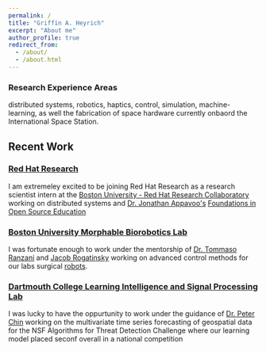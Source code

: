 ```yaml
---
permalink: /
title: "Griffin A. Heyrich"
excerpt: "About me"
author_profile: true
redirect_from: 
  - /about/
  - /about.html
---
```


### Research Experience Areas
distributed systems, robotics, haptics, control, simulation, machine-learning, as well the fabrication of space hardware currently onbaord the International Space Station.

## Recent Work

### [Red Hat Research](https://research.redhat.com/)

I am extremeley excited to be joining Red Hat Research as a research scientist intern at the [Boston University - Red Hat Research Collaboratory](https://www.bu.edu/rhcollab/) working on distributed systems and [Dr. Jonathan Appavoo's](https://www.bu.edu/cs/jonathan-appavoo/) [Foundations in Open Source Education](https://www.bu.edu/rhcollab/projects/distributed-systems/foundations-in-open-source-education/)

### [Boston University Morphable Biorobotics Lab](https://sites.bu.edu/ranzani-lab/)

I was fortunate enough to work under the mentorship of [Dr. Tommaso Ranzani](https://www.bu.edu/eng/profile/tommaso-ranzini-phd/) and [Jacob Rogatinsky](https://www.linkedin.com/in/jacobrogatinsky) working on advanced control methods for our labs surgical [robots](https://onlinelibrary.wiley.com/doi/10.1002/aisy.202200085).

### [Dartmouth College Learning Intelligence and Signal Processing Lab](https://lisplab.host.dartmouth.edu/)

I was lucky to have the oppurtunity to work under the guidance of [Dr. Peter Chin](https://engineering.dartmouth.edu/community/faculty/peter-chin) working on the multivariate time series forecasting of geospatial data for the NSF Algorithms for Threat Detection Challenge where our learning model placed seconf overall in a national competition
